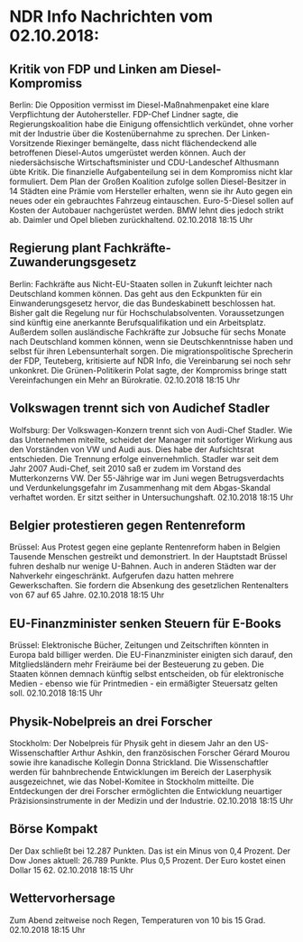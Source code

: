 # NDR Info Nachrichten vom 02.10.2018:


## Kritik von FDP und Linken am Diesel-Kompromiss
Berlin: Die Opposition vermisst im Diesel-Maßnahmenpaket eine klare Verpflichtung der Autohersteller. FDP-Chef Lindner sagte, die Regierungskoalition habe die Einigung offensichtlich verkündet, ohne vorher mit der Industrie über die Kostenübernahme zu sprechen. Der Linken-Vorsitzende Riexinger bemängelte, dass nicht flächendeckend alle betroffenen Diesel-Autos umgerüstet werden können. Auch der niedersächsische Wirtschaftsminister und CDU-Landeschef Althusmann übte Kritik. Die finanzielle Aufgabenteilung sei in dem Kompromiss nicht klar formuliert. Dem Plan der Großen Koalition zufolge sollen Diesel-Besitzer in 14 Städten eine Prämie vom Hersteller erhalten, wenn sie ihr Auto gegen ein neues oder ein gebrauchtes Fahrzeug eintauschen. Euro-5-Diesel sollen auf Kosten der Autobauer nachgerüstet werden. BMW lehnt dies jedoch strikt ab. Daimler und Opel blieben zurückhaltend. 02.10.2018 18:15 Uhr 

## Regierung plant Fachkräfte-Zuwanderungsgesetz
Berlin: Fachkräfte aus Nicht-EU-Staaten sollen in Zukunft leichter nach Deutschland kommen können. Das geht aus den Eckpunkten für ein Einwanderungsgesetz hervor, die das Bundeskabinett beschlossen hat. Bisher galt die Regelung nur für Hochschulabsolventen. Voraussetzungen sind künftig eine anerkannte Berufsqualifikation und ein Arbeitsplatz. Außerdem sollen ausländische Fachkräfte zur Jobsuche für sechs Monate nach Deutschland kommen können, wenn sie Deutschkenntnisse haben und selbst für ihren Lebensunterhalt sorgen. Die migrationspolitische Sprecherin der FDP, Teuteberg, kritisierte auf NDR Info, die Vereinbarung sei noch sehr unkonkret. Die Grünen-Politikerin Polat sagte, der Kompromiss bringe statt Vereinfachungen ein Mehr an Bürokratie. 02.10.2018 18:15 Uhr 

## Volkswagen trennt sich von Audichef Stadler
Wolfsburg: Der Volkswagen-Konzern trennt sich von Audi-Chef Stadler. Wie das Unternehmen miteilte, scheidet der Manager mit sofortiger Wirkung aus den Vorständen von VW und Audi aus. Dies habe der Aufsichtsrat entschieden. Die Trennung erfolge einvernehmlich. Stadler war seit dem Jahr 2007 Audi-Chef, seit 2010 saß er zudem im Vorstand des Mutterkonzerns VW. Der 55-Jährige war im Juni wegen Betrugsverdachts und Verdunkelungsgefahr im Zusammenhang mit dem Abgas-Skandal verhaftet worden. Er sitzt seither in Untersuchungshaft. 02.10.2018 18:15 Uhr 

## Belgier protestieren gegen Rentenreform
Brüssel: Aus Protest gegen eine geplante Rentenreform haben in Belgien Tausende Menschen gestreikt und demonstriert. In der Hauptstadt Brüssel fuhren deshalb nur wenige U-Bahnen. Auch in anderen Städten war der Nahverkehr eingeschränkt. Aufgerufen dazu hatten mehrere Gewerkschaften. Sie fordern die Absenkung des gesetzlichen Rentenalters von 67 auf 65 Jahre. 02.10.2018 18:15 Uhr 

## EU-Finanzminister senken Steuern für E-Books
Brüssel: Elektronische Bücher, Zeitungen und Zeitschriften könnten in Europa bald billiger werden. Die EU-Finanzminister einigten sich darauf, den Mitgliedsländern mehr Freiräume bei der Besteuerung zu geben. Die Staaten können demnach künftig selbst entscheiden, ob für  elektronische Medien - ebenso wie für Printmedien - ein ermäßigter Steuersatz gelten soll. 02.10.2018 18:15 Uhr 

## Physik-Nobelpreis an drei Forscher
Stockholm:	Der Nobelpreis für Physik geht in diesem Jahr an den US-Wissenschaftler Arthur Ashkin, den französischen Forscher Gérard Mourou sowie ihre kanadische Kollegin Donna Strickland. Die Wissenschaftler werden für bahnbrechende Entwicklungen im Bereich der Laserphysik ausgezeichnet, wie das Nobel-Komitee in Stockholm mitteilte. Die Entdeckungen der drei Forscher ermöglichten die Entwicklung neuartiger Präzisionsinstrumente in der Medizin und der Industrie. 02.10.2018 18:15 Uhr 

## Börse Kompakt
Der Dax schließt bei 12.287 Punkten. Das ist ein Minus von 0,4 Prozent. Der Dow Jones aktuell: 26.789 Punkte. Plus 0,5 Prozent. Der Euro kostet einen Dollar 15 62. 02.10.2018 18:15 Uhr 

## Wettervorhersage
Zum Abend zeitweise noch Regen, Temperaturen von 10 bis 15 Grad. 02.10.2018 18:15 Uhr 
